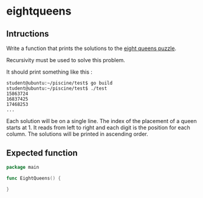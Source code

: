 # eightqueens

## Intructions

Write a function that prints the solutions to the [eight queens puzzle](https://en.wikipedia.org/wiki/Eight_queens_puzzle).

Recursivity must be used to solve this problem.

It should print something like this :

```console
student@ubuntu:~/piscine/test$ go build
student@ubuntu:~/piscine/test$ ./test
15863724
16837425
17468253
...
```

Each solution will be on a single line.
The index of the placement of a queen starts at 1.
It reads from left to right and each digit is the position for each column.
The solutions will be printed in ascending order.

## Expected function

```go
package main

func EightQueens() {

}
```

